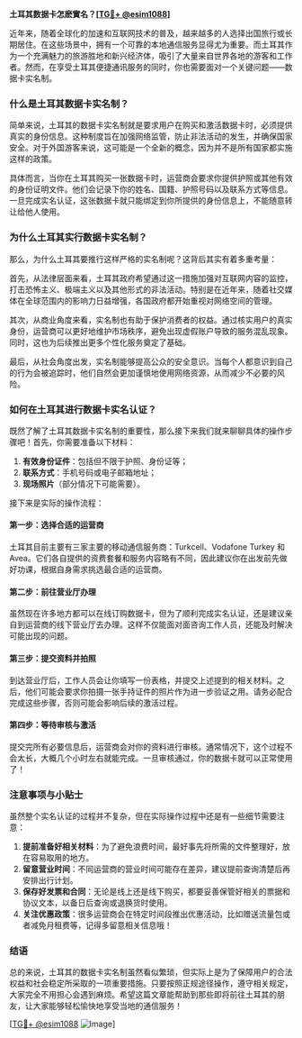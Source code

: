 **土耳其数据卡怎麽實名？[[TG💪+ @esim1088](https://t.me/s/esim1088)]**

近年来，随着全球化的加速和互联网技术的普及，越来越多的人选择出国旅行或长期居住。在这些场景中，拥有一个可靠的本地通信服务显得尤为重要。而土耳其作为一个充满魅力的旅游胜地和新兴经济体，吸引了大量来自世界各地的游客和工作者。然而，在享受土耳其便捷通讯服务的同时，你也需要面对一个关键问题——数据卡实名制。

### **什么是土耳其数据卡实名制？**

简单来说，土耳其的数据卡实名制就是要求用户在购买和激活数据卡时，必须提供真实的身份信息。这种制度旨在加强网络监管，防止非法活动的发生，并确保国家安全。对于外国游客来说，这可能是一个全新的概念，因为并不是所有国家都实施这样的政策。

具体而言，当你在土耳其购买一张数据卡时，运营商会要求你提供护照或其他有效的身份证明文件。他们会记录下你的姓名、国籍、护照号码以及联系方式等信息。一旦完成实名认证，这张数据卡就只能绑定到你所提供的身份信息上，不能随意转让给他人使用。

### **为什么土耳其实行数据卡实名制？**

那么，为什么土耳其要推行这样严格的实名制呢？这背后其实有着多重考量：

首先，从法律层面来看，土耳其政府希望通过这一措施加强对互联网内容的监控，打击恐怖主义、极端主义以及其他形式的非法活动。特别是在近年来，随着社交媒体在全球范围内的影响力日益增强，各国政府都开始重视对网络空间的管理。

其次，从商业角度来看，实名制也有助于保护消费者的权益。通过核实用户的真实身份，运营商可以更好地维护市场秩序，避免出现虚假账户导致的服务混乱现象。同时，这也为后续推出更多个性化服务奠定了基础。

最后，从社会角度出发，实名制能够提高公众的安全意识。当每个人都意识到自己的行为会被追踪时，他们自然会更加谨慎地使用网络资源，从而减少不必要的风险。

### **如何在土耳其进行数据卡实名认证？**

既然了解了土耳其数据卡实名制的重要性，那么接下来我们就来聊聊具体的操作步骤吧！首先，你需要准备以下材料：

1. **有效身份证件**：包括但不限于护照、身份证等；
2. **联系方式**：手机号码或电子邮箱地址；
3. **现场照片**（部分情况下可能需要）。

接下来是实际的操作流程：

#### **第一步：选择合适的运营商**
土耳其目前主要有三家主要的移动通信服务商：Turkcell、Vodafone Turkey 和 Avea。它们各自提供的资费套餐和服务内容略有不同，因此建议你在出发前先做好功课，根据自身需求挑选最合适的运营商。

#### **第二步：前往营业厅办理**
虽然现在许多地方都可以在线订购数据卡，但为了顺利完成实名认证，还是建议亲自到运营商的线下营业厅去办理。这样不仅能面对面咨询工作人员，还能及时解决可能出现的问题。

#### **第三步：提交资料并拍照**
到达营业厅后，工作人员会让你填写一份表格，并提交上述提到的相关材料。之后，他们可能会要求你拍摄一张手持证件的照片作为进一步验证之用。请务必配合完成这些步骤，否则可能会影响后续的激活过程。

#### **第四步：等待审核与激活**
提交完所有必要信息后，运营商会对你的资料进行审核。通常情况下，这个过程不会太长，大概几个小时左右就能完成。一旦审核通过，你的数据卡就可以正常使用了！

### **注意事项与小贴士**

虽然整个实名认证的过程并不复杂，但在实际操作过程中还是有一些细节需要注意：

1. **提前准备好相关材料**：为了避免浪费时间，最好事先将所需的文件整理好，放在容易取用的地方。
2. **留意营业时间**：不同运营商的营业时间可能存在差异，建议提前查询清楚后再安排出行计划。
3. **保存好发票和合同**：无论是线上还是线下购买，都要妥善保管好相关的票据和协议文本，以备日后查询或退换货时使用。
4. **关注优惠政策**：很多运营商会在特定时间段推出优惠活动，比如赠送流量包或者减免月租费等，记得多留意相关信息哦！

### **结语**

总的来说，土耳其的数据卡实名制虽然看似繁琐，但实际上是为了保障用户的合法权益和社会稳定所采取的一项重要措施。只要按照正规途径操作，遵守相关规定，大家完全不用担心会遇到麻烦。希望这篇文章能帮助到那些即将前往土耳其的朋友，让大家能够轻松愉快地享受当地的通信服务！

[[TG💪+ @esim1088](https://t.me/s/esim1088) ![Image](https://i.postimg.cc/4NQfJmqS/Snipaste-2025-05-13-00-14-12.png)]